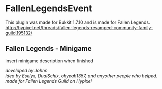 FallenLegendsEvent
==================
This plugin was made for Bukkit 1.7.10 and is made for Fallen Legends.
<url>http://hypixel.net/threads/fallen-legends-revamped-community-family-guild.195132/</url>

Fallen Legends - Minigame
---
insert minigame description when finished

<i> developed by Johnn <br>
idea by Eselyx, DualSchix, ohyeah1357, and anyother people who helped. <br>
made for Fallen Legends Guild on Hypixel <br> </i>
